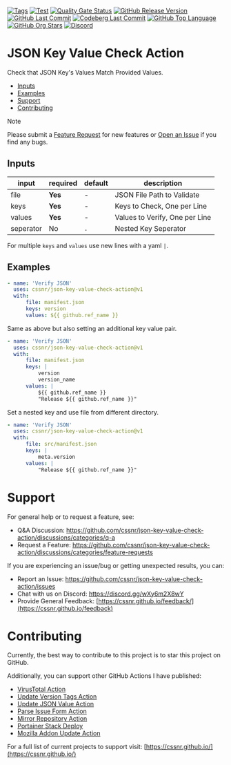 [![Tags](https://img.shields.io/github/actions/workflow/status/cssnr/json-key-value-check-action/tags.yaml?logo=github&logoColor=white&label=tags)](https://github.com/cssnr/json-key-value-check-action/actions/workflows/tags.yaml)
[![Test](https://img.shields.io/github/actions/workflow/status/cssnr/json-key-value-check-action/test.yaml?logo=github&logoColor=white&label=test)](https://github.com/cssnr/json-key-value-check-action/actions/workflows/test.yaml)
[![Quality Gate Status](https://sonarcloud.io/api/project_badges/measure?project=cssnr_json-key-value-check-action&metric=alert_status)](https://sonarcloud.io/summary/new_code?id=cssnr_json-key-value-check-action)
[![GitHub Release Version](https://img.shields.io/github/v/release/cssnr/json-key-value-check-action?logo=github)](https://github.com/cssnr/json-key-value-check-action/releases/latest)
[![GitHub Last Commit](https://img.shields.io/github/last-commit/cssnr/json-key-value-check-action?logo=github&logoColor=white&label=updated)](https://github.com/cssnr/json-key-value-check-action/graphs/commit-activity)
[![Codeberg Last Commit](https://img.shields.io/gitea/last-commit/cssnr/json-key-value-check-action/master?gitea_url=https%3A%2F%2Fcodeberg.org%2F&logo=codeberg&logoColor=white&label=updated)](https://codeberg.org/cssnr/json-key-value-check-action)
[![GitHub Top Language](https://img.shields.io/github/languages/top/cssnr/json-key-value-check-action?logo=htmx&logoColor=white)](https://github.com/cssnr/json-key-value-check-action)
[![GitHub Org Stars](https://img.shields.io/github/stars/cssnr?style=flat&logo=github&logoColor=white)](https://cssnr.github.io/)
[![Discord](https://img.shields.io/discord/899171661457293343?logo=discord&logoColor=white&label=discord&color=7289da)](https://discord.gg/wXy6m2X8wY)

# JSON Key Value Check Action

Check that JSON Key's Values Match Provided Values.

-   [Inputs](#Inputs)
-   [Examples](#Examples)
-   [Support](#Support)
-   [Contributing](#Contributing)

> [!NOTE]  
> Please submit
> a [Feature Request](https://github.com/cssnr/json-key-value-check-action/discussions/categories/feature-requests)
> for new features or [Open an Issue](https://github.com/cssnr/json-key-value-check-action/issues) if you find any bugs.

## Inputs

| input     | required | default | description                    |
| --------- | -------- | ------- | ------------------------------ |
| file      | **Yes**  | -       | JSON File Path to Validate     |
| keys      | **Yes**  | -       | Keys to Check, One per Line    |
| values    | **Yes**  | -       | Values to Verify, One per Line |
| seperator | No       | `.`     | Nested Key Seperator           |

For multiple `keys` and `values` use new lines with a yaml `|`.

## Examples

```yaml
- name: 'Verify JSON'
  uses: cssnr/json-key-value-check-action@v1
  with:
      file: manifest.json
      keys: version
      values: ${{ github.ref_name }}
```

Same as above but also setting an additional key value pair.

```yaml
- name: 'Verify JSON'
  uses: cssnr/json-key-value-check-action@v1
  with:
      file: manifest.json
      keys: |
          version
          version_name
      values: |
          ${{ github.ref_name }}
          "Release ${{ github.ref_name }}"
```

Set a nested key and use file from different directory.

```yaml
- name: 'Verify JSON'
  uses: cssnr/json-key-value-check-action@v1
  with:
      file: src/manifest.json
      keys: |
          meta.version
      values: |
          "Release ${{ github.ref_name }}"
```

# Support

For general help or to request a feature, see:

-   Q&A Discussion: https://github.com/cssnr/json-key-value-check-action/discussions/categories/q-a
-   Request a Feature: https://github.com/cssnr/json-key-value-check-action/discussions/categories/feature-requests

If you are experiencing an issue/bug or getting unexpected results, you can:

-   Report an Issue: https://github.com/cssnr/json-key-value-check-action/issues
-   Chat with us on Discord: https://discord.gg/wXy6m2X8wY
-   Provide General
    Feedback: [https://cssnr.github.io/feedback/](https://cssnr.github.io/feedback)

# Contributing

Currently, the best way to contribute to this project is to star this project on GitHub.

Additionally, you can support other GitHub Actions I have published:

-   [VirusTotal Action](https://github.com/cssnr/virustotal-action)
-   [Update Version Tags Action](https://github.com/cssnr/update-version-tags-action)
-   [Update JSON Value Action](https://github.com/cssnr/update-json-value-action)
-   [Parse Issue Form Action](https://github.com/cssnr/parse-issue-form-action)
-   [Mirror Repository Action](https://github.com/cssnr/mirror-repository-action)
-   [Portainer Stack Deploy](https://github.com/cssnr/portainer-stack-deploy-action)
-   [Mozilla Addon Update Action](https://github.com/cssnr/mozilla-addon-update-action)

For a full list of current projects to support visit: [https://cssnr.github.io/](https://cssnr.github.io/)
